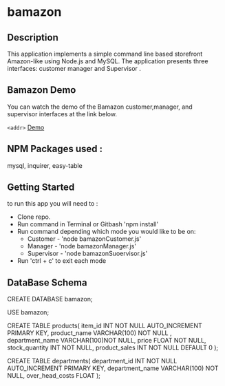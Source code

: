 # bamazon

## **Description**

This application implements a simple command line based storefront Amazon-like using Node.js and MySQL. The application presents three interfaces: customer manager and Supervisor .


## **Bamazon Demo**
You can  watch the demo of the Bamazon customer,manager, and supervisor interfaces at the link below. 

`<addr>` [Demo](https://drive.google.com/file/d/1DvVVAxkm9J55lnXz6ph0w35bYYc8Gx1S/view)


## **NPM Packages used :**
mysql, inquirer, easy-table


## **Getting Started**
to run this app you will need to :
* Clone repo.
* Run command in Terminal or Gitbash 'npm install'
* Run command depending which mode you would like to be on:
    * Customer - 'node  bamazonCustomer.js'
    * Manager - 'node bamazonManager.js'
    * Supervisor - 'node bamazonSuoervisor.js'
* Run 'ctrl + c' to exit each mode

## **DataBase Schema**

CREATE DATABASE bamazon;

USE bamazon;

CREATE TABLE products(
item_id INT NOT NULL AUTO_INCREMENT PRIMARY KEY,
product_name VARCHAR(100) NOT NULL ,
department_name VARCHAR(100)NOT NULL,
price FLOAT NOT NULL,
stock_quantity INT NOT NULL,
product_sales INT NOT NULL DEFAULT 0
);

CREATE TABLE departments(
department_id INT NOT NULL AUTO_INCREMENT PRIMARY KEY,
department_name VARCHAR(100) NOT NULL,
over_head_costs FLOAT
);


